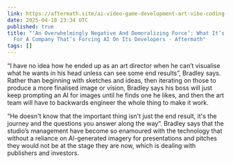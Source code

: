 ```yaml
---
link: https://aftermath.site/ai-video-game-development-art-vibe-coding-midjourney
date: 2025-04-18 23:34 UTC
published: true
title: "‘An Overwhelmingly Negative And Demoralizing Force’: What It’s Like Working
  For A Company That’s Forcing AI On Its Developers - Aftermath"
tags: []
---
```


“I have no idea how he ended up as an art director when he can’t visualise what he wants in his head unless can see some end results”, Bradley says. Rather than beginning with sketches and ideas, then iterating on those to produce a more finalised image or vision, Bradley says his boss will just keep prompting an AI for images until he finds one he likes, and then the art team will have to backwards engineer the whole thing to make it work.

“He doesn't know that the important thing isn't just the end result, it's the journey and the questions you answer along the way”. Bradley says that the studio’s management have become so enamoured with the technology that without a reliance on AI-generated imagery for presentations and pitches they would not be at the stage they are now, which is dealing with publishers and investors.
